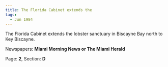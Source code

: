```yaml
---  
title: The Florida Cabinet extends the  
tags:  
  - Jun 1984  
---  
```

  
The Florida Cabinet extends the lobster sanctuary in Biscayne Bay north to Key Biscayne.  
  
Newspapers: **Miami Morning News or The Miami Herald**  
  
Page: **2**, Section: **D** 
